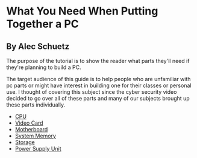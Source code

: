 # What You Need When Putting Together a PC
## By Alec Schuetz
The purpose of the tutorial is to show the reader what parts they'll need if they're planning to build a PC. 

The target audience of this guide is to help people who are unfamiliar with pc parts or might have interest in building one for their classes or personal use. I thought of covering this subject since the cyber security video decided to go over all of these parts and many of our subjects brought up these parts individually.

- [CPU](https://github.com/Gallade105/Gallade105/blob/main/cpu.md)
- [Video Card](https://github.com/Gallade105/Gallade105/blob/main/videocard.md)
- [Motherboard](https://github.com/Gallade105/Gallade105/blob/main/motherboard.md)
- [System Memory](https://github.com/Gallade105/Gallade105/blob/main/memory.md)
- [Storage](https://github.com/Gallade105/Gallade105/blob/main/storage.md)
- [Power Supply Unit](https://github.com/Gallade105/Gallade105/blob/main/psu.md)
